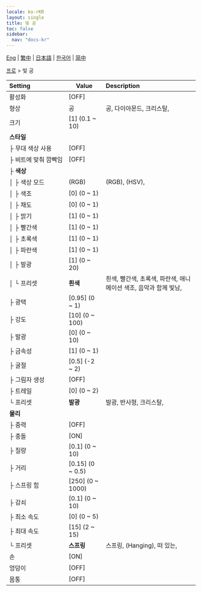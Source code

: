 ```yaml
---
locale: ko-rKR
layout: single
title: 빛 공
toc: false
sidebar:
  nav: "docs-kr"
---
```

[Eng](/dancexr/menu/2025.4/actor/light_ball) | [繁中](/tw/dancexr/menu/2025.4/actor/light_ball) | [日本語](/jp/dancexr/menu/2025.4/actor/light_ball) | [한국어](/kr/dancexr/menu/2025.4/actor/light_ball) | [简中](/zh/dancexr/menu/2025.4/actor/light_ball)

[프로](../menu#프로) > 빛 공



| Setting | Value | Description |
| :--- | --- | :--- |
|<nobr>활성화</nobr>| [OFF] | 
|<nobr>형상</nobr>| 공 | 공, 다이아몬드, 크리스탈, 
|<nobr>크기</nobr>| [1] (0.1 ~ 10) | 
|<nobr><b>스타일</b></nobr>| | 
|<nobr>├&nbsp;무대 색상 사용</nobr>| [OFF] | 
|<nobr>├&nbsp;비트에 맞춰 깜빡임</nobr>| [OFF] | 
|<nobr>├&nbsp;<b>색상</b></nobr>| | 
|<nobr>│&nbsp;├&nbsp;색상 모드</nobr>| (RGB) | (RGB), (HSV), 
|<nobr>│&nbsp;├&nbsp;색조</nobr>| [0] (0 ~ 1) | 
|<nobr>│&nbsp;├&nbsp;채도</nobr>| [0] (0 ~ 1) | 
|<nobr>│&nbsp;├&nbsp;밝기</nobr>| [1] (0 ~ 1) | 
|<nobr>│&nbsp;├&nbsp;빨간색</nobr>| [1] (0 ~ 1) | 
|<nobr>│&nbsp;├&nbsp;초록색</nobr>| [1] (0 ~ 1) | 
|<nobr>│&nbsp;├&nbsp;파란색</nobr>| [1] (0 ~ 1) | 
|<nobr>│&nbsp;├&nbsp;발광</nobr>| [1] (0 ~ 20) | 
|<nobr>│&nbsp;└&nbsp;프리셋</nobr>| **흰색** | 흰색, 빨간색, 초록색, 파란색, 애니메이션 색조, 음악과 함께 빛남,  |
|<nobr>├&nbsp;광택</nobr>| [0.95] (0 ~ 1) | 
|<nobr>├&nbsp;강도</nobr>| [10] (0 ~ 100) | 
|<nobr>├&nbsp;발광</nobr>| [0] (0 ~ 10) | 
|<nobr>├&nbsp;금속성</nobr>| [1] (0 ~ 1) | 
|<nobr>├&nbsp;굴절</nobr>| [0.5] (-2 ~ 2) | 
|<nobr>├&nbsp;그림자 생성</nobr>| [OFF] | 
|<nobr>├&nbsp;트레일</nobr>| [0] (0 ~ 2) | 
|<nobr>└&nbsp;프리셋</nobr>| **발광** | 발광, 반사형, 크리스탈,  |
|<nobr><b>물리</b></nobr>| | 
|<nobr>├&nbsp;중력</nobr>| [OFF] | 
|<nobr>├&nbsp;충돌</nobr>| [ON] | 
|<nobr>├&nbsp;질량</nobr>| [0.1] (0 ~ 10) | 
|<nobr>├&nbsp;거리</nobr>| [0.15] (0 ~ 0.5) | 
|<nobr>├&nbsp;스프링 힘</nobr>| [250] (0 ~ 1000) | 
|<nobr>├&nbsp;감쇠</nobr>| [0.1] (0 ~ 10) | 
|<nobr>├&nbsp;최소 속도</nobr>| [0] (0 ~ 5) | 
|<nobr>├&nbsp;최대 속도</nobr>| [15] (2 ~ 15) | 
|<nobr>└&nbsp;프리셋</nobr>| **스프링** | 스프링, (Hanging), 떠 있는,  |
|<nobr>손</nobr>| [ON] | 
|<nobr>엉덩이</nobr>| [OFF] | 
|<nobr>몸통</nobr>| [OFF] | 
